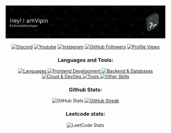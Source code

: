 
<img src="https://raw.githubusercontent.com/v1pinx/v1pinx/refs/heads/main/github-header-image.png" alt="Here is a little bit about me!">

<p align="center">
  <a href="https://discord.gg/v1pinx"><img alt="Discord" src="https://img.shields.io/badge/-Discord-7289DA?style=for-the-badge&logo=discord&logoColor=white"/></a>
  <a href="https://www.youtube.com/@solved.youtube"><img alt="Youtube" src="https://img.shields.io/badge/-Youtube-FF0000?style=for-the-badge&logo=youtube&logoColor=white"/></a>
  <a href="https://www.instagram.com/v1pinx/"><img alt="Instagram" src="https://img.shields.io/badge/Instagram-E4405F?style=for-the-badge&logo=instagram&logoColor=white"/></a>
  <a href="https://github.com/v1pinx"><img alt="GitHub Followers" src="https://img.shields.io/github/followers/thinkright20?color=236ad3&style=for-the-badge&logo=github&label=Follow"/></a>
  <a href="https://github.com/v1pinx">
    <img src="https://komarev.com/ghpvc/?username=v1pinx&style=for-the-badge&color=brightgreen" alt="Profile Views">
  </a>
</p>




<h3 align="center">Languages and Tools:</h3>
<p align="center">
  <a href="https://github.com/v1pinx">
    <img src="https://skillicons.dev/icons?i=c,cpp,java,python,javascript,typescript&perline=6" alt="Languages">
    <img src="https://skillicons.dev/icons?i=html,css,tailwind,react,next,vite&perline=6" alt="Frontend Development">
    <img src="https://skillicons.dev/icons?i=nodejs,express,fastapi,mongodb,mysql,postgres&perline=6" alt="Backend & Databases">
    <img src="https://skillicons.dev/icons?i=aws,gcp,firebase,docker,vercel,replit&perline=6" alt="Cloud & DevOps">
    <img src="https://skillicons.dev/icons?i=git,github,gitlab,vscode,powershell,postman&perline=6" alt="Tools">
    <img src="https://skillicons.dev/icons?i=linkedin,discord,kali,linux,jquery&perline=5" alt="Other Skills">
  </a>
</p>


<h3 align="center">Github Stats:</h3>
<p align="center">
  <img height="200px" src="https://github-readme-stats.vercel.app/api?username=v1pinx&hide_border=true&show_icons=true&count_private=true&theme=gruvbox&bg_color=151515" alt="GitHub Stats">
  <a href="https://github.com/v1pinx">      
    <img title="GitHub Streak" src="https://github-readme-streak-stats.herokuapp.com/?user=v1pinx&theme=dark&hide_border=true&stroke=f53b3b" alt="GitHub Streak">
  </a> 
</p>
<h3 align="center">Leetcode stats:</h3>

<p align="center">
  <img src="https://leetcard.jacoblin.cool/v1pin?theme=dark&font=Gilda%20Display&ext=heatmap" alt="LeetCode Stats">
</p>
